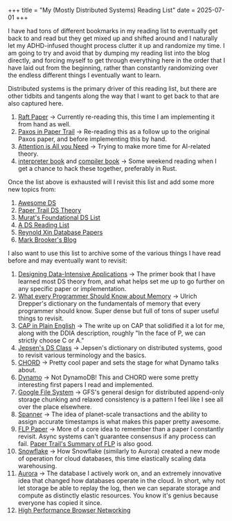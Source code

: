 +++
title = "My (Mostly Distributed Systems) Reading List"
date = 2025-07-01
+++

I have had tons of different bookmarks in my reading list to eventually get back to and read but they get mixed up and shifted around and I naturally let my ADHD-infused thought process clutter it up and randomize my time. I am going to try and avoid that by dumping my reading list into the blog directly, and forcing myself to get through everything here in the order that I have laid out from the beginning, rather than constantly randomizing over the endless different things I eventually want to learn.

Distributed systems is the primary driver of this reading list, but there are other tidbits and tangents along the way that I want to get back to that are also captured here.

1. [Raft Paper](https://raft.github.io/raft.pdf) -> Currently re-reading this, this time I am implementing it from hand as well.
2. [Paxos in Paper Trail](https://www.the-paper-trail.org/post/2009-02-03-consensus-protocols-paxos/) -> Re-reading this as a follow up to the original Paxos paper, and before implementing this by hand. 
3. [Attention is All you Need](https://proceedings.neurips.cc/paper_files/paper/2017/file/3f5ee243547dee91fbd053c1c4a845aa-Paper.pdf) -> Trying to make more time for AI-related theory.
4. [interpreter book](https://edu.anarcho-copy.org/Programming%20Languages/Go/writing%20an%20INTERPRETER%20in%20go.pdf) and [compiler book](https://compilerbook.com/) -> Some weekend reading when I get a chance to hack these together, preferably in Rust.

Once the list above is exhausted will I revisit this list and add some more new topics from:

1. [Awesome DS](https://github.com/theanalyst/awesome-distributed-systems)
2. [Paper Trail DS Theory](https://www.the-paper-trail.org/post/2014-08-09-distributed-systems-theory-for-the-distributed-systems-engineer/)
3. [Murat's Foundational DS List](https://muratbuffalo.blogspot.com/2021/02/foundational-distributed-systems-papers.html)
4. [A DS Reading List](https://dancres.github.io/Pages/)
5. [Reynold Xin Database Papers](https://github.com/rxin/db-readings)
6. [Mark Brooker's Blog](https://brooker.co.za/blog/)

I also want to use this list to archive some of the various things I have read before and may eventually want to revisit:

1. [Designing Data-Intensive Applications](https://www.oreilly.com/library/view/designing-data-intensive-applications/9781491903063/) -> The primer book that I have learned most DS theory from, and what helps set me up to go further on any specific paper or implementation.
2. [What every Programmer Should Know about Memory](https://people.freebsd.org/~lstewart/articles/cpumemory.pdf) -> Ulrich Drepper's dictionary on the fundamentals of memory that every programmer should know. Super dense but full of tons of super useful things to revisit.
3. [CAP in Plain English](http://ksat.me/a-plain-english-introduction-to-cap-theorem) -> The write up on CAP that solidified it a lot for me, along with the DDIA description, roughly "In the face of P, we can strictly choose C or A."
4. [Jepsen's DS Class](https://github.com/aphyr/distsys-class) -> Jepsen's dictionary on distributed systems, good to revisit various terminology and the basics.
5. [CHORD](https://pdos.csail.mit.edu/papers/chord:sigcomm01/chord_sigcomm.pdf) -> Pretty cool paper and sets the stage for what Dynamo talks about.
6. [Dynamo](https://www.allthingsdistributed.com/files/amazon-dynamo-sosp2007.pdf) -> Not DynamoDB! This and CHORD were some pretty interesting first papers I read and implemented.
7. [Google File System](https://static.googleusercontent.com/media/research.google.com/en/us/archive/gfs-sosp2003.pdf) -> GFS's general design for distributed append-only storage chunking and relaxed consistency is a pattern I feel like I see all over the place elsewhere.
8. [Spanner](https://static.googleusercontent.com/media/research.google.com/en/us/archive/spanner-osdi2012.pdf) -> The idea of planet-scale transactions and the ability to assign accurate timestamps is what makes this paper pretty awesome.
9. [FLP Paper](https://groups.csail.mit.edu/tds/papers/Lynch/jacm85.pdf) -> More of a core idea to remember than a paper I constantly revisit. Async systems can't guarantee consensus if any process can fail. [Paper Trail's Summary of FLP](https://www.the-paper-trail.org/post/2008-08-13-a-brief-tour-of-flp-impossibility/) is also good.
10. [Snowflake](https://www.cs.cmu.edu/~15721-f24/papers/Snowflake.pdf) -> How Snowflake (similarly to Aurora) created a new mode of operation for cloud databases, this time elastically scaling data warehousing.
11. [Aurora](https://pages.cs.wisc.edu/~yxy/cs764-f20/papers/aurora-sigmod-17.pdf) -> The database I actively work on, and an extremely innovative idea that changed how databases operate in the cloud. In short, why not let storage be able to replay the log, then we can separate storage and compute as distinctly elastic resources. You know it's genius because everyone has copied it since.
12. [High Performance Browser Networking](https://hpbn.co/)